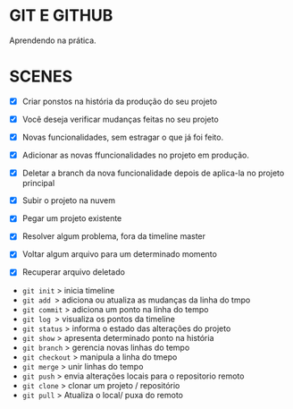 # GIT E GITHUB

Aprendendo na prática.

# SCENES

- [x] Criar ponstos na história da produção do seu projeto 
- [x] Você deseja verificar mudanças feitas no seu projeto 

- [x] Novas funcionalidades, sem estragar o que já foi feito.
- [x] Adicionar as novas ffuncionalidades no projeto em produção.
- [x] Deletar a branch da nova funcionalidade depois de aplica-la no projeto principal

- [x] Subir o projeto na nuvem

- [x] Pegar um projeto existente
- [x] Resolver algum problema, fora da timeline master

- [x] Voltar algum arquivo para um determinado momento
- [x] Recuperar arquivo deletado

- `git init` > inicia timeline
- `git add `> adiciona ou atualiza as mudanças da linha do tmpo
- `git commit` > adiciona um ponto na linha do tempo
- `git log `> visualiza os pontos da timeline
- `git status` > informa o estado das alterações do projeto
- `git show` > apresenta determinado ponto na história
- `git branch` > gerencia novas linhas do tempo
- `git checkout` > manipula a linha do tmepo
- `git merge` > unir linhas do tempo 
- `git push` > envia alterações locais para o repositorio remoto
- `git clone` > clonar um projeto / repositório 
- `git pull` > Atualiza o local/ puxa do remoto

